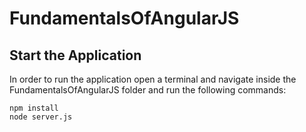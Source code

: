 # FundamentalsOfAngularJS

## Start the Application
  In order to run the application open a terminal and navigate inside the 
  FundamentalsOfAngularJS folder and run the following commands:
  
  ```
  npm install
  node server.js
  ```
